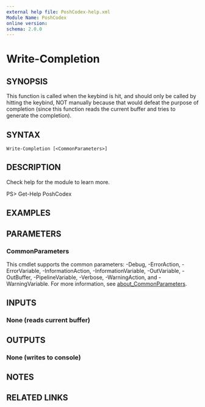```yaml
---
external help file: PoshCodex-help.xml
Module Name: PoshCodex
online version:
schema: 2.0.0
---
```


# Write-Completion

## SYNOPSIS

This function is called when the keybind is hit, and should only be called by hitting the keybind, NOT manually because that would defeat the purpose of completion (since this function reads the current buffer and tries to generate the completion).

## SYNTAX

```
Write-Completion [<CommonParameters>]
```

## DESCRIPTION

Check help for the module to learn more.

PS> Get-Help PoshCodex

## EXAMPLES

## PARAMETERS

### CommonParameters
This cmdlet supports the common parameters: -Debug, -ErrorAction, -ErrorVariable, -InformationAction, -InformationVariable, -OutVariable, -OutBuffer, -PipelineVariable, -Verbose, -WarningAction, and -WarningVariable. For more information, see [about_CommonParameters](http://go.microsoft.com/fwlink/?LinkID=113216).

## INPUTS

### None (reads current buffer)

## OUTPUTS

### None (writes to console)
## NOTES

## RELATED LINKS
